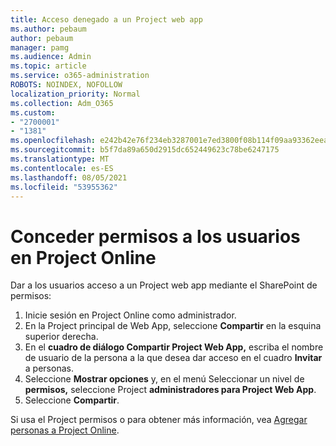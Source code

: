 ```yaml
---
title: Acceso denegado a un Project web app
ms.author: pebaum
author: pebaum
manager: pamg
ms.audience: Admin
ms.topic: article
ms.service: o365-administration
ROBOTS: NOINDEX, NOFOLLOW
localization_priority: Normal
ms.collection: Adm_O365
ms.custom:
- "2700001"
- "1381"
ms.openlocfilehash: e242b42e76f234eb3287001e7ed3800f08b114f09aa93362eea215109ea7bac5
ms.sourcegitcommit: b5f7da89a650d2915dc652449623c78be6247175
ms.translationtype: MT
ms.contentlocale: es-ES
ms.lasthandoff: 08/05/2021
ms.locfileid: "53955362"
---
```

# <a name="give-users-permissions-in-project-online"></a>Conceder permisos a los usuarios en Project Online

Dar a los usuarios acceso a un Project web app mediante el SharePoint de permisos:

1. Inicie sesión en Project Online como administrador.
2. En la Project principal de Web App, seleccione **Compartir** en la esquina superior derecha.
3. En el **cuadro de diálogo Compartir Project Web App,** escriba el nombre de usuario de la persona a la que desea dar acceso en el cuadro **Invitar** a personas.
4. Seleccione **Mostrar opciones** y, en el menú Seleccionar un nivel de **permisos,** seleccione Project **administradores para Project Web App**.
5. Seleccione **Compartir**.

Si usa el Project permisos o para obtener más información, vea [Agregar personas a Project Online](https://docs.microsoft.com/projectonline/step-2-add-people-to-project-online).
